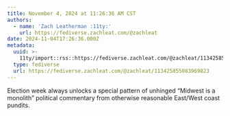 ```yaml
---
title: November 4, 2024 at 11:26:36 AM CST
authors:
  - name: 'Zach Leatherman :11ty:'
    url: https://fediverse.zachleat.com/@zachleat
date: 2024-11-04T17:26:36.000Z
metadata:
  uuid: >-
    11ty/import::rss::https://fediverse.zachleat.com/@zachleat/113425855083969823
  type: fediverse
  url: https://fediverse.zachleat.com/@zachleat/113425855083969823
---
```

Election week always unlocks a special pattern of unhinged “Midwest is a monolith” political commentary from otherwise reasonable East/West coast pundits.